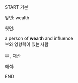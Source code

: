 START
기본

앞면:
wealth


뒷면:
<div>a person of <b>wealth</b> and influence </div><div>부와 영향력이 있는 사람<br><br>부 , 재산</div>


해석:

END